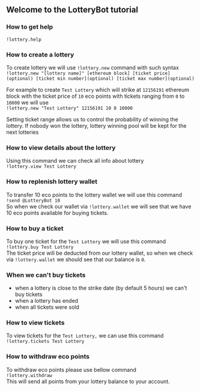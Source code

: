 ## Welcome to the LotteryBot tutorial

### How to get help

`!lottery.help`

### How to create a lottery

To create lottery we will use `!lottery.new` command with such syntax  
`!lottery.new "[lottery name]" [ethereum block] [ticket price](optional) [ticket min number](optional) [ticket max number](optional)`

For example to create `Test Lottery` which will strike at `12156191` ethereum block with the ticket price of `10` eco points with tickets ranging from `0` to `10000` we will use  
`!lottery.new "Test Lottery" 12156191 10 0 10000`

Setting ticket range allows us to control the probability of winning the lottery.
If nobody won the lottery, lottery winning pool will be kept for the next lotteries


### How to view details about the lottery

Using this command we can check all info about lottery  
`!lottery.view Test Lottery`


### How to replenish lottery wallet
To transfer 10 eco points to the lottery wallet we will use this command  
`!send @LotteryBot 10`  
So when we check our wallet via `!lottery.wallet` we will see that we have 10 eco points available for buying tickets.


### How to buy a ticket
To buy one ticket for the `Test Lottery` we will use this command  
`!lottery.buy Test Lottery`  
The ticket price will be deducted from our lottery wallet, so when we check via `!lottery.wallet` we should see that our balance is `0`.



### When we can't buy tickets

- when a lottery is close to the strike date (by default 5 hours) we can't buy tickets
- when a lottery has ended
- when all tickets were sold


### How to view tickets
To view tickets for the `Test Lottery,` we can use this command  
`!lottery.tickets Test Lottery`


### How to withdraw eco points
To withdraw eco points please use bellow command  
`!lottery.withdraw`  
This will send all points from your lottery balance to your account.
